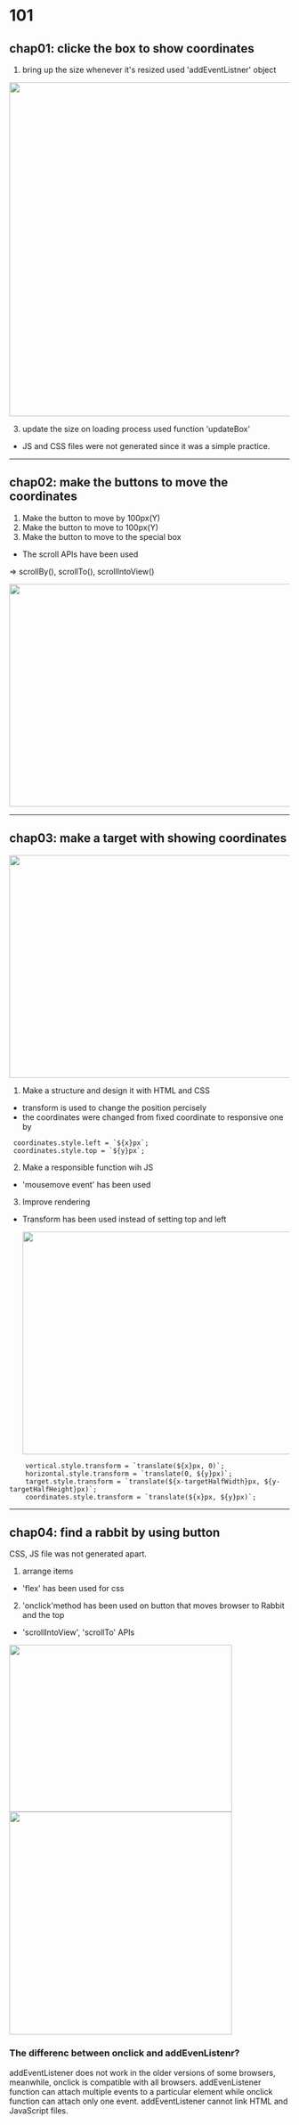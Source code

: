 # 101
 ## chap01: clicke the box to show coordinates
 
1. bring up the size whenever it's resized
 used 'addEventListner' object
<img src="https://user-images.githubusercontent.com/110333484/231063807-1c857348-a0fb-4e8e-82bc-a3d8779193bb.png" width="600" hight="400"> 

3. update the size on loading process
used function 'updateBox' 

- JS and CSS files were not generated since it was a simple practice.

---------

 ## chap02: make the buttons to move the coordinates
 
1. Make the button to move by 100px(Y)
2. Make the button to move to 100px(Y)
3. Make the button to move to the special box

- The scroll APIs have been used

=> scrollBy(), scrollTo(), scrollIntoView()

<img src="https://github.com/SEONGEUN0415/101/assets/110333484/9934354e-4bcd-4a4a-b1a4-4df15f8aa946" width="600" height="400"/>

------ 

 ## chap03: make a target with showing coordinates
 <img src="https://github.com/SEONGEUN0415/101/assets/110333484/f8a0637e-7456-455e-b73c-50842a70537e.png" width="600" height="400"/>

 1. Make a structure and design it with HTML and CSS

- transform is used to change the position percisely
- the coordinates were changed from fixed coordinate to responsive one by

```
 coordinates.style.left = `${x}px`;
 coordinates.style.top = `${y}px`;
```

 2. Make a responsible function wih JS
- 'mousemove event' has been used

 3. Improve rendering
- Transform has been used instead of setting top and left

    <img src = "https://github.com/SEONGEUN0415/101/assets/110333484/a814779c-c463-4bb9-b945-df2147d899fc.png" width="600" height="400"/>
```
    vertical.style.transform = `translate(${x}px, 0)`;
    horizontal.style.transform = `translate(0, ${y}px)`;
    target.style.transform = `translate(${x-targetHalfWidth}px, ${y-targetHalfHeight}px)`;
    coordinates.style.transform = `translate(${x}px, ${y}px)`;
```
------

 ## chap04: find a rabbit by using button

 CSS, JS file was not generated apart.
 
 1. arrange items
- 'flex' has been used for css
  
 2. 'onclick'method has been used on button that moves browser to Rabbit and the top
- 'scrollIntoView', 'scrollTo' APIs 

<img src="https://github.com/SEONGEUN0415/101/assets/110333484/e2f51785-d724-47fd-9224-a6c05f1f6bf3.png" width="400" height="300"/>
<img src="https://github.com/SEONGEUN0415/101/assets/110333484/270099a0-7785-4a38-b12f-69af6a75e17e.png" width="400 height="200"/>

### The differenc between onclick and addEvenListenr?
addEventListener does not work in the older versions of some browsers, meanwhile, onclick is compatible with all browsers.
addEvenListener function can attach multiple events to a particular element while onclick function can attach only one event.
addEventListener cannot link HTML and JavaScript files.

    
